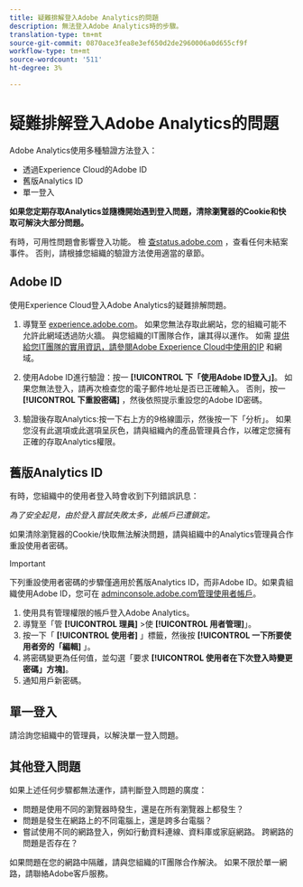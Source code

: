 ```yaml
---
title: 疑難排解登入Adobe Analytics的問題
description: 無法登入Adobe Analytics時的步驟。
translation-type: tm+mt
source-git-commit: 0870ace3fea8e3ef650d2de2960006a0d655cf9f
workflow-type: tm+mt
source-wordcount: '511'
ht-degree: 3%

---
```



# 疑難排解登入Adobe Analytics的問題

Adobe Analytics使用多種驗證方法登入：

* 透過Experience Cloud的Adobe ID
* 舊版Analytics ID
* 單一登入

**如果您定期存取Analytics並隨機開始遇到登入問題，清除瀏覽器的Cookie和快取可解決大部分問題。**

有時，可用性問題會影響登入功能。 檢 [查status.adobe.com](https://status.adobe.com/tw) ，查看任何未結案事件。 否則，請根據您組織的驗證方法使用適當的章節。

## Adobe ID

使用Experience Cloud登入Adobe Analytics的疑難排解問題。

1. 導覽至 [experience.adobe.com](https://experience.adobe.com)。 如果您無法存取此網站，您的組織可能不允許此網域透過防火牆。 與您組織的IT團隊合作，讓其得以運作。 如需 [提供給您IT團隊的實用資訊，請參閱Adobe Experience Cloud中使用的IP](https://helpx.adobe.com/tw/analytics/kb/adobe-ip-addresses.html) 和網域。

2. 使用Adobe ID進行驗證：按一 **[!UICONTROL 下「使用Adobe ID登入」]**。 如果您無法登入，請再次檢查您的電子郵件地址是否已正確輸入。 否則，按一 **[!UICONTROL 下重設密碼]** ，然後依照提示重設您的Adobe ID密碼。

3. 驗證後存取Analytics:按一下右上方的9格線圖示，然後按一下「分析」。 如果您沒有此選項或此選項呈灰色，請與組織內的產品管理員合作，以確定您擁有正確的存取Analytics權限。

## 舊版Analytics ID

有時，您組織中的使用者登入時會收到下列錯誤訊息：

*為了安全起見，由於登入嘗試失敗太多，此帳戶已遭鎖定。*

如果清除瀏覽器的Cookie/快取無法解決問題，請與組織中的Analytics管理員合作重設使用者密碼。

>[!IMPORTANT]
>
>下列重設使用者密碼的步驟僅適用於舊版Analytics ID，而非Adobe ID。如果貴組織使用Adobe ID，您可在 [adminconsole.adobe.com管理使用者帳戶](https://adminconsole.adobe.com)。

1. 使用具有管理權限的帳戶登入Adobe Analytics。
2. 導覽至「管 **[!UICONTROL 理員]** >使 **[!UICONTROL 用者管理]**」。
3. 按一下「 **[!UICONTROL 使用者]** 」標籤，然後按 **[!UICONTROL 一下所要使用者旁的「編輯]** 」。
4. 將密碼變更為任何值，並勾選「要求 **[!UICONTROL 使用者在下次登入時變更密碼」方塊]**。
5. 通知用戶新密碼。

## 單一登入

請洽詢您組織中的管理員，以解決單一登入問題。

## 其他登入問題

如果上述任何步驟都無法運作，請判斷登入問題的廣度：

* 問題是使用不同的瀏覽器時發生，還是在所有瀏覽器上都發生？
* 問題是發生在網路上的不同電腦上，還是跨多台電腦？
* 嘗試使用不同的網路登入，例如行動資料連線、資料庫或家庭網路。 跨網路的問題是否存在？

如果問題在您的網路中隔離，請與您組織的IT團隊合作解決。 如果不限於單一網路，請聯絡Adobe客戶服務。
